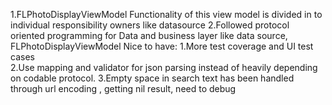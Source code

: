 1.FLPhotoDisplayViewModel   Functionality of this view model is divided in to individual responsibility owners like datasource 
2.Followed protocol oriented programming for Data and business layer like data source, FLPhotoDisplayViewModel
Nice to have:
1.More test coverage and UI test cases  
2.Use mapping and validator for json parsing instead of heavily depending on codable protocol.
3.Empty space in search text has been handled through url encoding , getting nil result, need to debug
